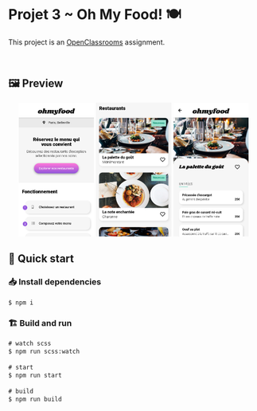 # Projet 3 ~ Oh My Food! 🍽️

This project is an [OpenClassrooms](https://openclassrooms.com) assignment.

<br>

## 🖼️ Preview

<p float="left" align="middle">
  <img src="preview/home-1.jpg" width="30%" />
  <img src="preview/home-2.jpg" width="30%" /> 
  <img src="preview/menu-1.jpg" width="30%" />
</p>

## 🏃 Quick start

###  📥 Install dependencies

```console
$ npm i
```

### 🏗️ Build and run

```console
# watch scss
$ npm run scss:watch

# start
$ npm run start

# build
$ npm run build
```